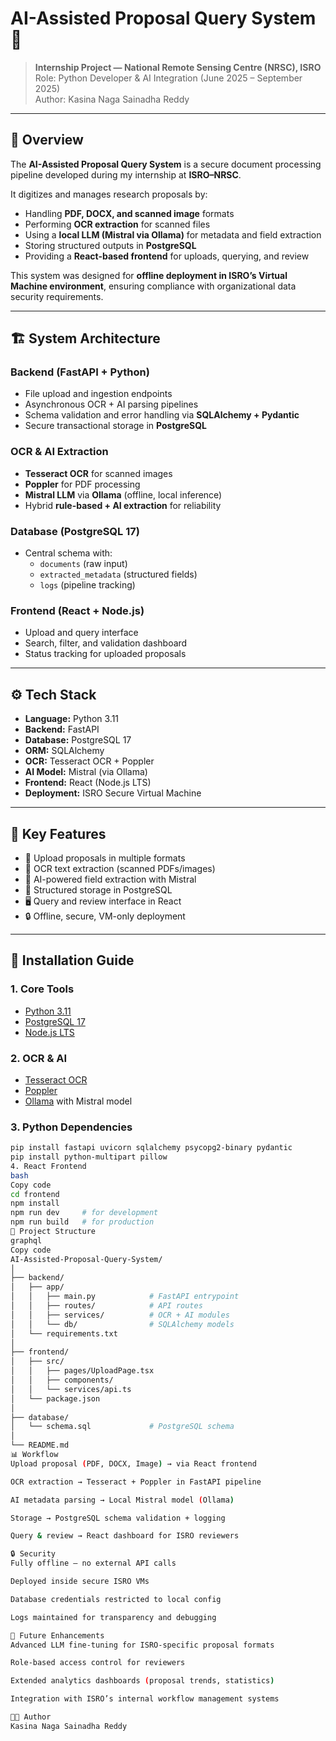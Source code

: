 # AI-Assisted Proposal Query System 🚀

> **Internship Project — National Remote Sensing Centre (NRSC), ISRO**  
> Role: Python Developer & AI Integration (June 2025 – September 2025)  
> Author: Kasina Naga Sainadha Reddy

---

## 📖 Overview

The **AI-Assisted Proposal Query System** is a secure document processing pipeline developed during my internship at **ISRO–NRSC**.  

It digitizes and manages research proposals by:
- Handling **PDF, DOCX, and scanned image** formats
- Performing **OCR extraction** for scanned files
- Using a **local LLM (Mistral via Ollama)** for metadata and field extraction
- Storing structured outputs in **PostgreSQL**
- Providing a **React-based frontend** for uploads, querying, and review

This system was designed for **offline deployment in ISRO’s Virtual Machine environment**, ensuring compliance with organizational data security requirements.

---

## 🏗️ System Architecture

### Backend (FastAPI + Python)
- File upload and ingestion endpoints
- Asynchronous OCR + AI parsing pipelines
- Schema validation and error handling via **SQLAlchemy + Pydantic**
- Secure transactional storage in **PostgreSQL**

### OCR & AI Extraction
- **Tesseract OCR** for scanned images
- **Poppler** for PDF processing
- **Mistral LLM** via **Ollama** (offline, local inference)
- Hybrid **rule-based + AI extraction** for reliability

### Database (PostgreSQL 17)
- Central schema with:
  - `documents` (raw input)
  - `extracted_metadata` (structured fields)
  - `logs` (pipeline tracking)

### Frontend (React + Node.js)
- Upload and query interface
- Search, filter, and validation dashboard
- Status tracking for uploaded proposals

---

## ⚙️ Tech Stack

- **Language:** Python 3.11  
- **Backend:** FastAPI  
- **Database:** PostgreSQL 17  
- **ORM:** SQLAlchemy  
- **OCR:** Tesseract OCR + Poppler  
- **AI Model:** Mistral (via Ollama)  
- **Frontend:** React (Node.js LTS)  
- **Deployment:** ISRO Secure Virtual Machine  

---

## 🔑 Key Features

- 📂 Upload proposals in multiple formats  
- 🔎 OCR text extraction (scanned PDFs/images)  
- 🤖 AI-powered field extraction with Mistral  
- 💾 Structured storage in PostgreSQL  
- 🖥️ Query and review interface in React  
- 🔒 Offline, secure, VM-only deployment  

---

## 🚀 Installation Guide

### 1. Core Tools
- [Python 3.11](https://www.python.org/downloads/)
- [PostgreSQL 17](https://www.postgresql.org/download/)
- [Node.js LTS](https://nodejs.org/en/download)

### 2. OCR & AI
- [Tesseract OCR](https://github.com/tesseract-ocr/tesseract)
- [Poppler](https://poppler.freedesktop.org/)
- [Ollama](https://ollama.com/) with Mistral model

### 3. Python Dependencies
```bash
pip install fastapi uvicorn sqlalchemy psycopg2-binary pydantic
pip install python-multipart pillow
4. React Frontend
bash
Copy code
cd frontend
npm install
npm run dev     # for development
npm run build   # for production
📂 Project Structure
graphql
Copy code
AI-Assisted-Proposal-Query-System/
│
├── backend/
│   ├── app/
│   │   ├── main.py            # FastAPI entrypoint
│   │   ├── routes/            # API routes
│   │   ├── services/          # OCR + AI modules
│   │   └── db/                # SQLAlchemy models
│   └── requirements.txt
│
├── frontend/
│   ├── src/
│   │   ├── pages/UploadPage.tsx
│   │   ├── components/
│   │   └── services/api.ts
│   └── package.json
│
├── database/
│   └── schema.sql             # PostgreSQL schema
│
└── README.md
📊 Workflow
Upload proposal (PDF, DOCX, Image) → via React frontend

OCR extraction → Tesseract + Poppler in FastAPI pipeline

AI metadata parsing → Local Mistral model (Ollama)

Storage → PostgreSQL schema validation + logging

Query & review → React dashboard for ISRO reviewers

🔒 Security
Fully offline — no external API calls

Deployed inside secure ISRO VMs

Database credentials restricted to local config

Logs maintained for transparency and debugging

📌 Future Enhancements
Advanced LLM fine-tuning for ISRO-specific proposal formats

Role-based access control for reviewers

Extended analytics dashboards (proposal trends, statistics)

Integration with ISRO’s internal workflow management systems

👨‍💻 Author
Kasina Naga Sainadha Reddy
